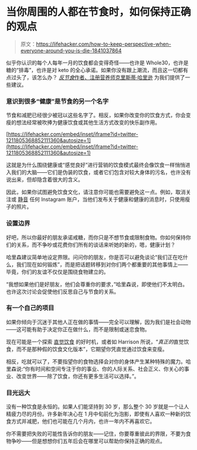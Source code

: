 # 当你周围的人都在节食时，如何保持正确的观点

> 原文：<https://lifehacker.com/how-to-keep-perspective-when-everyone-around-you-is-die-1841037864>

似乎你认识的每个人每年一月的饮食都会变得奇怪——也许是 Whole30，也许是糖的“排毒”，也许是对 keto 的全心承诺。如果你没有跟上潮流，而且这一切都有点过头了，该怎么办？ [*反节食*作者、注册营养师克里斯蒂·哈里逊](https://christyharrison.com/) 为我们提供了一些建议。



### 意识到很多“健康”是节食的另一个名字

节食和减肥已经很少被冠以这些名字了。相反，如果你改变你的饮食方式，你会变瘦的想法经常被吹捧为健康饮食或其他生活方式改变的快乐副作用。

 [https://lifehacker.com/embed/inset/iframe?id=twitter-1211805368852111360&autosize=1](https://lifehacker.com/embed/inset/iframe?id=twitter-1211805368852111360&autosize=1) 

这就是为什么围绕健康或“感觉良好”进行营销的饮食模式最终会像饮食一样悄悄进入我们的大脑——它们是伪装的饮食，或者它们包含对较大身体的污名，也许没有说出来，但却隐含着很大的含义。

因此，如果你试图避免饮食文化，请注意你可能也需要避免这一点。例如，取消关注或 [静音](https://vitals.lifehacker.com/mute-all-your-friends-who-have-annoying-resolutions-1840829735) 任何 Instagram 账户，当他们发布关于健康和健康的消息时，只使用瘦子的照片。

### 设置边界

好吧，所以你最好的朋友承诺戒糖，而你只是不想节食或限制食物。你如何保持你们的关系，而不争吵或花费你们所有的谈话来听她的新的，嗯，健康计划？

哈里森建议简单地设定界限。问问你的朋友，你是否可以避免谈论“我们正在吃什么，我们现在如何锻炼”，而是把话题转移到对你们两个都重要的其他事情上——毕竟，你们的友谊不仅仅是围绕食物建立的。

“我想如果他们是好朋友，他们会尊重你的要求，”哈里森说，即使他们不太明白。也许这次讨论会促使他们反思自己与节食的关系。

### 有一个自己的项目

如果你倾向于沉迷于其他人正在做的事情——完全可以理解，因为我们是社会动物——这可能有助于决定你正在做什么，而不是限制或迷恋食物。

现在可能是一个探索 [直觉饮食](https://lifehacker.com/a-beginner-s-guide-to-intuitive-eating-1832765380) 的好时机，或者如 Harrison 所说，“*真正的*直觉饮食，而不是那种假的饮食文化版本”，它期望你凭直觉通过饮食来变瘦。

相反，吃就可以了，不要指望你的食物选择会对你的身体产生某种特殊的魔力。哈里森说:“你有时间和空间专注于你的事业、你的人际关系、社会正义、你关心的事业、改变世界——除了饮食，你还有更多生活可以选择。”。

### 目光远大

没有一种饮食是永恒的。如果人们能坚持到 30 岁，那么整个 30 岁就是一个让人精疲力尽的月份。许多新年决心在 1 月中旬前化为泡影，即使有人喜欢一种新的饮食方式并减肥，他们也可能在几个月内，也许一年内不再喜欢它。

你不需要把失败的可能性告诉你的朋友——记住，你要尊重彼此的界限，不要为食物争吵——但是想想你们五年后会在哪里可以帮助你保持正确的观点。